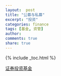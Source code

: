 ```yaml
---
layout:  post
title: "公募与私募"
excerpt: "投资"
categories: finance
tags: [基金, 资管]
author: 
comments: true
share: true
---
```

{% include _toc.html %}



<a href="http://zh.wikipedia.org/wiki/%E8%AF%81%E5%88%B8%E6%8A%95%E8%B5%84%E5%9F%BA%E9%87%91" target="_blank">证券投资基金</a>



<!-- 多说评论框 start -->
<div class="ds-thread" data-thread-key="fund3" data-title="fund3" ></div>
<!-- 多说评论框 end -->
<!-- 多说公共JS代码 start (一个网页只需插入一次) -->
<script type="text/javascript">
var duoshuoQuery = {short_name:"goaheadalvin"};
(function() {
var ds = document.createElement('script');
ds.type = 'text/javascript';ds.async = true;
ds.src = (document.location.protocol == 'https:' ? 'https:' : 'http:') + '//static.duoshuo.com/embed.js';
ds.charset = 'UTF-8';
(document.getElementsByTagName('head')[0] 
|| document.getElementsByTagName('body')[0]).appendChild(ds);
})();
</script>
<!-- 多说公共JS代码 end -->

[1]:	http://www.csrc.gov.cn/pub/zjhpublic/zjh/201408/P020140822492061875501.pdf